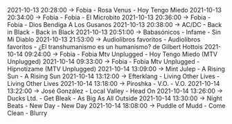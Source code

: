 2021-10-13 20:28:00 -> Fobia - Rosa Venus - Hoy Tengo Miedo
2021-10-13 20:34:00 -> Fobia - Fobia - El Microbito
2021-10-13 20:36:00 -> Fobia - Fobia - Dios Bendiga A Los Gusanos
2021-10-13 20:38:00 -> AC/DC - Back in Black - Back in Black
2021-10-13 20:51:00 -> Babasónicos - Infame - Sin Mi Diablo
2021-10-13 21:53:00 -> Audiolibros favoritos - Audiolibros favoritos - ¿El transhumanismo es un humanismo? de Gilbert Hottois
2021-10-14 09:24:00 -> Fobia - Fobia Mtv Unplugged - Hoy Tengo Miedo (MTV Unplugged)
2021-10-14 09:33:00 -> Fobia - Fobia Mtv Unplugged - Hipnotízame (MTV Unplugged)
2021-10-14 13:09:00 -> Mint Julep - A Rising Sun - A Rising Sun
2021-10-14 13:12:00 -> Efterklang - Living Other Lives - Living Other Lives
2021-10-14 13:18:00 -> Piroshka - V.O. - V.O.
2021-10-14 13:22:00 -> José González - Local Valley - Head On
2021-10-14 13:26:00 -> Ducks Ltd. - Get Bleak - As Big As All Outside
2021-10-14 13:30:00 -> Night Beats - New Day - New Day
2021-10-14 18:08:00 -> Puddle of Mudd - Come Clean - Blurry
